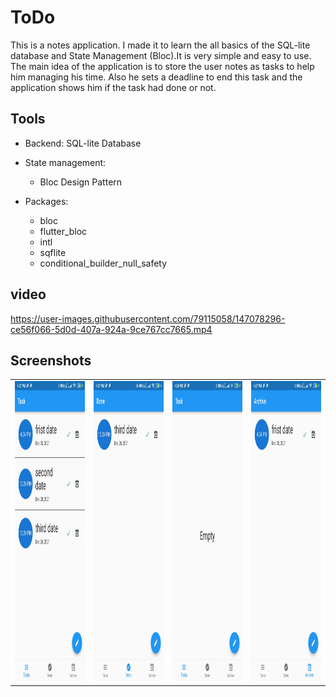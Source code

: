 # ToDo
This is a notes application. I made it to learn the all basics of the SQL-lite database and State Management (Bloc).It is very simple and easy to use. The main idea of the application is to store the user notes as tasks to help him managing his time. Also he sets a deadline to end this task and the application shows him if the task had done or not.

## Tools

- Backend: SQL-lite Database
- State management:
    - Bloc Design Pattern

- Packages:
    - bloc
    - flutter_bloc
    - intl
    - sqflite
    - conditional_builder_null_safety
## video
https://user-images.githubusercontent.com/79115058/147078296-ce56f066-5d0d-407a-924a-9ce767cc7665.mp4

## Screenshots
<table>
  <tr>
    <td><img src="lib/screen_shots/todo1.jpg" width=270 height=480></td>
    <td><img src="lib/screen_shots/todo2.jpg" width=270 height=480></td>
    <td><img src="lib/screen_shots/todo3.jpg" width=270 height=480></td>
     <td><img src="lib/screen_shots/todo4.jpg" width=270 height=480></td>
  </tr>
 </table>


